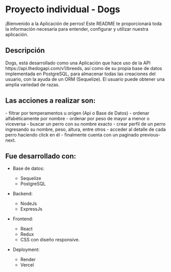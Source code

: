 # Proyecto individual - Dogs 

¡Bienvenido a la Aplicación de perros! Este README te proporcionará toda la información necesaria para entender, configurar y utilizar nuestra aplicación.
<br>

<h2>Descripción</h2> 
Dogs, está desarrollado como una Aplicación que hace uso de la API  https://api.thedogapi.com/v1/breeds, así como de su propia base de datos implementada en PostgreSQL, para almacenar todas las creaciones del usuario, con la ayuda de un ORM (Sequelize).
El usuario puede obtener una amplia variedad de razas. 
<br>

 <h2> Las acciones a realizar son: </h2>
- filtrar por temperamentos u origen (Api o Base de Datos)
- ordenar alfabéticamente por nombre
- ordenar por peso de mayor a menor o viceversa
- buscar un perro con su nombre exacto
- crear perfil de un perro ingresando su nombre, peso, altura, entre otros
- acceder al detalle de cada perro haciendo click en él
- finalmente cuenta con un paginado previous-next.
<br>

<h2>Fue desarrollado con: </h2>

- Base de datos:
     - Sequelize
     - PostgreSQL
       
- Backend:
     - NodeJs
     - ExpressJs
       
- Frontend:
     - React
     - Redux
     - CSS con diseño responsive.
       
- Deployment:
     - Render
     - Vercel
  
 


